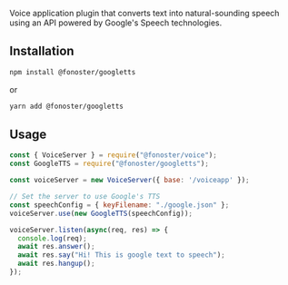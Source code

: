 Voice application plugin that converts text into natural-sounding speech using an API powered by Google's Speech technologies.

## Installation

```bash
npm install @fonoster/googletts
```

or

```bash
yarn add @fonoster/googletts
```

## Usage

```javascript
const { VoiceServer } = require("@fonoster/voice");
const GoogleTTS = require("@fonoster/googletts");

const voiceServer = new VoiceServer({ base: '/voiceapp' });

// Set the server to use Google's TTS
const speechConfig = { keyFilename: "./google.json" };
voiceServer.use(new GoogleTTS(speechConfig));

voiceServer.listen(async(req, res) => {
  console.log(req);
  await res.answer();
  await res.say("Hi! This is google text to speech");
  await res.hangup();
});
```
